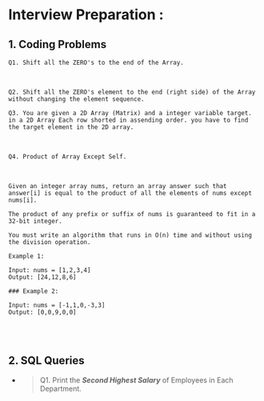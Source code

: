 # Interview Preparation :

## 1. Coding Problems <br>

```
Q1. Shift all the ZERO's to the end of the Array.
```
<br>

```
Q2. Shift all the ZERO's element to the end (right side) of the Array without changing the element sequence.
```

```
Q3. You are given a 2D Array (Matrix) and a integer variable target. in a 2D Array Each row shorted in assending order. you have to find the target element in the 2D array.
```
<br>

```
Q4. Product of Array Except Self.
```
<br>

```
Given an integer array nums, return an array answer such that answer[i] is equal to the product of all the elements of nums except nums[i].

The product of any prefix or suffix of nums is guaranteed to fit in a 32-bit integer.

You must write an algorithm that runs in O(n) time and without using the division operation.

Example 1:

Input: nums = [1,2,3,4]
Output: [24,12,8,6]

### Example 2:

Input: nums = [-1,1,0,-3,3]
Output: [0,0,9,0,0]
```
<br><br>
## 2. SQL Queries <br>

- > Q1. Print the ***Second Highest Salary*** of Employees in Each Department.
